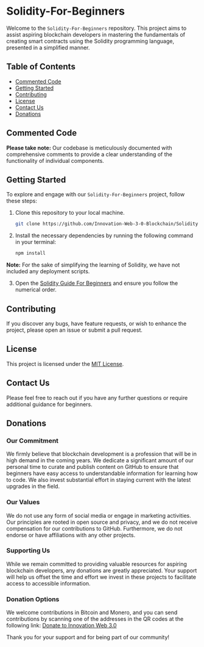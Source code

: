 # Solidity-For-Beginners

Welcome to the `Solidity-For-Beginners` repository. This project aims to assist aspiring blockchain developers in mastering the fundamentals of creating smart contracts using the Solidity programming language, presented in a simplified manner.

## Table of Contents

- [Commented Code](#commented-code)
- [Getting Started](#getting-started)
- [Contributing](#contributing)
- [License](#license)
- [Contact Us](#contact-us)
- [Donations](#donations)

## Commented Code

**Please take note:** Our codebase is meticulously documented with comprehensive comments to provide a clear understanding of the functionality of individual components.

## Getting Started

To explore and engage with our `Solidity-For-Beginners` project, follow these steps:

1. Clone this repository to your local machine.

   ```bash
   git clone https://github.com/Innovation-Web-3-0-Blockchain/Solidity-For-Beginners.git
   ```

2. Install the necessary dependencies by running the following command in your terminal:

   ```bash
   npm install
   ```

**Note:** For the sake of simplifying the learning of Solidity, we have not included any deployment scripts.

3. Open the [Solidity Guide For Beginners](./Solidity-Guide-For-Beginners/SimpleCount.md) and ensure you follow the numerical order.

## Contributing

If you discover any bugs, have feature requests, or wish to enhance the project, please open an issue or submit a pull request. 

## License

This project is licensed under the [MIT License](LICENSE).

## Contact Us

Please feel free to reach out if you have any further questions or require additional guidance for beginners.

## Donations

### Our Commitment

We firmly believe that blockchain development is a profession that will be in high demand in the coming years. We dedicate a significant amount of our personal time to curate and publish content on GitHub to ensure that beginners have easy access to understandable information for learning how to code. We also invest substantial effort in staying current with the latest upgrades in the field.

### Our Values

We do not use any form of social media or engage in marketing activities. Our principles are rooted in open source and privacy, and we do not receive compensation for our contributions to GitHub. Furthermore, we do not endorse or have affiliations with any other projects.

### Supporting Us

While we remain committed to providing valuable resources for aspiring blockchain developers, any donations are greatly appreciated. Your support will help us offset the time and effort we invest in these projects to facilitate access to accessible information.

### Donation Options

We welcome contributions in Bitcoin and Monero, and you can send contributions by scanning one of the addresses in the QR codes at the following link: [Donate to Innovation Web 3.0](https://innovationweb3.github.io/)

Thank you for your support and for being part of our community!
